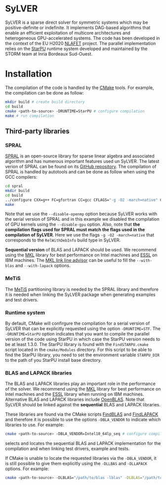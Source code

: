 # SyLVER

SyLVER is a sparse direct solver for symmetric systems which may be
positive-definite or indefinite. It implements DAG-based algorithms
that enable an efficient exploitation of multicore architectures and
heterogeneous GPU-accelerated systems. The code has been developed in
the context of the EU H2020 [NLAFET]((http://www.nlafet.eu/))
project. The parallel implementation relies on the
[StarPU](http://starpu.gforge.inria.fr/) runtime system developed and
maintained by the STORM team at Inria Bordeaux Sud-Ouest.

# Installation 

The compilation of the code is handled by the
[CMake](https://cmake.org/) tools. For example, the compilation can be
done as follow:

```bash
mkdir build # create build directory
cd build 
cmake <path-to-source> -DRUNTIME=StarPU # configure compilation
make # run compilation 
```

## Third-party libraries ##

### SPRAL ###

[SPRAL](https://github.com/ralna/spral) is an open-source library for
sparse linear algebra and associated algorithm and has numerous
important features used un SyLVER. The latest verion of SPRAL can be
found on its [GitHub
repository](https://github.com/ralna/spral/releases). The compilation
of SPRAL is handled by autotools and can be done as follow when using
the GCC compilers:

```bash
cd spral
mkdir build
cd build
../configure CXX=g++ FC=gfortran CC=gcc CFLAGS="-g -O2 -march=native" CXXFLAGS="-g -O2 -march=native" FCFLAGS="-g -O2 -march=native" --with-metis="-L/path/to/metis -lmetis" --with-blas="-L/path/to/blas -lblas" --with-lapack="-L/path/to/lapack -llapack" --disable-openmp --disable-gpu
make
```

Note that we use the `--disable-openmp` option because SyLVER works
with the serial version of SPRAL and in this example we disabled the
compilation of GPU kernels using the `--disable-gpu` option. Also,
note that **the compilation flags used for SPRAL must match the flags
used in the compilation of SyLVER**. Here we use the flags `-g -O2
-march=native` that corresponds to the `RelWithDebInfo` build type in
SyLVER.

**Sequential version** of BLAS and LAPACK should be used. We recommend
using the [MKL](https://software.intel.com/mkl) library for best
performance on Intel machines and
[ESSL](https://www.ibm.com/support/knowledgecenter/en/SSFHY8/essl_welcome.html)
on IBM machines. The [MKL link line
advisor](https://software.intel.com/en-us/articles/intel-mkl-link-line-advisor)
can be useful to fill the `--with-blas` and `--with-lapack` options.

### MeTiS ###

The [MeTiS](http://glaros.dtc.umn.edu/gkhome/metis/metis/overview)
partitioning library is needed by the SPRAL library and therefore it
is needed when linking the SyLVER package when generating examples and
test drivers.

### Runtime system ###

By default, CMake will confirgure the compilation for a serial version
of SyLVER that can be explicitly requested using the option
`-DRUNTIME=STF`.  The `-DRUNTIME=StarPU` option indicates that you
want to compile the parallel version of the code using StarPU in which
case the StarPU version needs to be at least 1.3.0. The StarPU library
is found with the `FindSTARPU.cmake` script located in the
`cmake/Modules` directory. For this script to be able to find the
StarPU library, you need to set the environment variable `STARPU_DIR`
to the path of you StarPU install base directory.

### BLAS and LAPACK libraries ###

The BLAS and LAPACK libraries play an important role in the
performance of the solver. We recommend using the
[MKL](https://software.intel.com/mkl) library for best performance on
Intel machines and the
[ESSL](https://www.ibm.com/support/knowledgecenter/en/SSFHY8/essl_welcome.html)
library when running on IBM machines. Alternative BLAS and LAPACK
libraries include [OpenBLAS](https://www.openblas.net/). Note that
SyLVER should be linked against the **sequential** BLAS and LAPACK
libraries.

These libraries are found via the CMake scripts
[FindBLAS](https://cmake.org/cmake/help/latest/module/FindBLAS.html)
and
[FindLAPACK](https://cmake.org/cmake/help/latest/module/FindBLAS.html)
and therefore it is possible to use the options `-DBLA_VENDOR` to
indicate which libraries to use. For example:

```bash
cmake <path-to-source> -DBLA_VENDOR=Intel10_64lp_seq # configure compilation
```

selects and locates the sequential BLAS and LAPACK implementation for
the compilation and when linking test drivers, example and tests.

If CMake is unable to locate the requested libraries via the
`-DBLA_VENDOR`, it is still possible to give them explicitly using the
`-DLLBAS` and `-DLLAPACK` options. For example:

```bash
cmake <path-to-source> -DLBLAS="/path/to/blas -lblas" -DLBLAS="/path/to/lapack -llapack" # configure compilation
```
